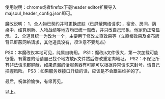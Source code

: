 使用说明：chrome或者firefox下载header editor扩展导入majsoul_header_config.json即可。

魔改说明：
1、全人物已契约并可更换皮肤（已屏蔽网络请求），宿舍、房间、牌桌中、结算刷新、人物战绩等地方均已统一魔改，并只改自己形象，他家仍正常显示。
2、全道具统一为改为一个，主要用于修改立直效果等（立直棒效果及桌布牌背已屏蔽网络请求，其他道具没有，须注意不要乱点）

PS0：本魔改仅本地可见，纯属自嗨用。
PS1：魔改js文件很大，第一次加载可能很慢，有需要的话请自己找个地方放js文件然后修改重定向地址。
PS2：不保证所有非法请求都屏蔽，如果遗漏的话服务器有可能可以根据异常请求来封号，请自己把握风险。
PS3：如果服务器接口升级的话，应该是不会跟进维护的了。

最后，祝体验愉快，有缘再见。

以上。
